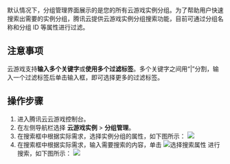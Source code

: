 默认情况下，分组管理界面展示的是您的所有云游戏实例分组。为了帮助用户快速搜索出需要的实例分组，腾讯云提供云游戏实例分组搜索功能，目前可通过分组名称和分组 ID 等属性进行过滤。

## 注意事项
云游戏支持**输入多个关键字**或**使用多个过滤标签**。多个关键字之间用“|”分割，输入一个过滤标签后单击输入框，即可选择更多的过滤标签。

## 操作步骤
1. 进入腾讯云云游戏控制台。
2. 在左侧导航栏选择 **云游戏实例** > **分组管理**。
2. 在搜索框中根据实际需求，选择实例分组的属性，如下图所示：
![](https://main.qcloudimg.com/raw/0204f4c80671df46e36db4520d3e921d.png)
3. 在搜索框中根据实际需求，输入需要搜索的内容，单击 ![选择搜索属性](https://main.qcloudimg.com/raw/3cca38f08eaa87087cdd1b81eaf08a0a.png) 进行搜索，如下图所示：
![](https://main.qcloudimg.com/raw/0e5cb8883e74f92864cbafb65fa5e695.png)





